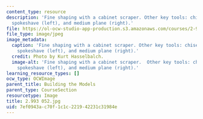 ```yaml
---
content_type: resource
description: 'Fine shaping with a cabinet scraper. Other key tools: chisel (foreground),
  spokeshave (left), and medium plane (right).'
file: https://ol-ocw-studio-app-production.s3.amazonaws.com/courses/2-993-special-topics-in-mechanical-engineering-the-art-and-science-of-boat-design-january-iap-2007/7ef0943ac70f1c1c221942231c31984e_2993052.jpg
file_type: image/jpeg
image_metadata:
  caption: 'Fine shaping with a cabinet scraper. Other key tools: chisel (foreground),
    spokeshave (left), and medium plane (right).'
  credit: Photo by Kurt Hasselbalch.
  image-alt: 'Fine shaping with a cabinet scraper.  Other key tools: chisel (foreground),
    spokeshave (left), and medium plane (right).'
learning_resource_types: []
ocw_type: OCWImage
parent_title: Building the Models
parent_type: CourseSection
resourcetype: Image
title: 2.993 052.jpg
uid: 7ef0943a-c70f-1c1c-2219-42231c31984e
---
```

